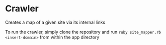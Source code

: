 # Crawler

Creates a map of a given site via its internal links

To run the crawler, simply clone the repository and run `ruby site_mapper.rb <insert-domain>`
from within the app directory
